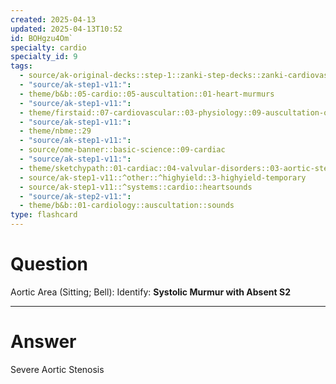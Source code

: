 ```yaml
---
created: 2025-04-13
updated: 2025-04-13T10:52
id: BOHgzu4Om`
specialty: cardio
specialty_id: 9
tags:
  - source/ak-original-decks::step-1::zanki-step-decks::zanki-cardiovascular::cardio-auscultation-sounds-[anonymous]
  - "source/ak-step1-v11:": 
  - theme/b&b::05-cardio::05-auscultation::01-heart-murmurs
  - "source/ak-step1-v11:": 
  - theme/firstaid::07-cardiovascular::03-physiology::09-auscultation-of-the-heart::*michigan
  - "source/ak-step1-v11:": 
  - theme/nbme::29
  - "source/ak-step1-v11:": 
  - source/ome-banner::basic-science::09-cardiac
  - "source/ak-step1-v11:": 
  - theme/sketchypath::01-cardiac::04-valvular-disorders::03-aortic-stenosis-&-regurgitation
  - source/ak-step1-v11::^other::^highyield::3-highyield-temporary
  - source/ak-step1-v11::^systems::cardio::heartsounds
  - "source/ak-step2-v11:": 
  - theme/b&b::01-cardiology::auscultation::sounds
type: flashcard
---
```


# Question
Aortic Area (Sitting; Bell):     Identify:    **Systolic Murmur with Absent S2**

---

# Answer
Severe Aortic Stenosis